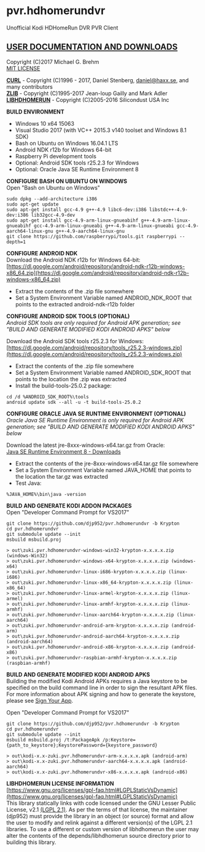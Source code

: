 # __pvr.hdhomerundvr__  

Unofficial Kodi HDHomeRun DVR PVR Client   
## [__USER DOCUMENTATION AND DOWNLOADS__](https://github.com/djp952/pvr.hdhomerundvr/wiki)   
   
Copyright (C)2017 Michael G. Brehm    
[MIT LICENSE](https://opensource.org/licenses/MIT)   
   
[__CURL__](https://curl.haxx.se/) - Copyright (C)1996 - 2017, Daniel Stenberg, daniel@haxx.se, and many contributors   
[__ZLIB__](http://www.zlib.net/) - Copyright (C)1995-2017 Jean-loup Gailly and Mark Adler   
[__LIBHDHOMERUN__](https://github.com/Silicondust/libhdhomerun) - Copyright (C)2005-2016 Silicondust USA Inc     
   
**BUILD ENVIRONMENT**  
* Windows 10 x64 15063   
* Visual Studio 2017 (with VC++ 2015.3 v140 toolset and Windows 8.1 SDK)   
* Bash on Ubuntu on Windows 16.04.1 LTS   
* Android NDK r12b for Windows 64-bit   
* Raspberry Pi development tools
* Optional: Android SDK tools r25.2.3 for Windows   
* Optional: Oracle Java SE Runtime Environment 8   
   
**CONFIGURE BASH ON UBUNTU ON WINDOWS**   
Open "Bash on Ubuntu on Windows"   
```
sudo dpkg --add-architecture i386
sudo apt-get update
sudo apt-get install gcc-4.9 g++-4.9 libc6-dev:i386 libstdc++-4.9-dev:i386 lib32gcc-4.9-dev 
sudo apt-get install gcc-4.9-arm-linux-gnueabihf g++-4.9-arm-linux-gnueabihf gcc-4.9-arm-linux-gnueabi g++-4.9-arm-linux-gnueabi gcc-4.9-aarch64-linux-gnu g++-4.9-aarch64-linux-gnu
git clone https://github.com/raspberrypi/tools.git raspberrypi --depth=1
```
   
**CONFIGURE ANDROID NDK**   
Download the Android NDK r12b for Windows 64-bit:    
[https://dl.google.com/android/repository/android-ndk-r12b-windows-x86_64.zip](https://dl.google.com/android/repository/android-ndk-r12b-windows-x86_64.zip)   

* Extract the contents of the .zip file somewhere   
* Set a System Environment Variable named ANDROID_NDK_ROOT that points to the extracted android-ndk-r12b folder
   
**CONFIGURE ANDROID SDK TOOLS (OPTIONAL)**   
_Android SDK tools are only required for Android APK generation; see "BUILD AND GENERATE MODIFIED KODI ANDROID APKS" below_  
   
Download the Android SDK tools r25.2.3 for Windows:   
[https://dl.google.com/android/repository/tools_r25.2.3-windows.zip](https://dl.google.com/android/repository/tools_r25.2.3-windows.zip)   
   
* Extract the contents of the .zip file somewhere   
* Set a System Environment Variable named ANDROID_SDK_ROOT that points to the location the .zip was extracted   
* Install the build-tools-25.0.2 package:   
```
cd /d %ANDROID_SDK_ROOT%\tools
android update sdk --all -u -t build-tools-25.0.2
```
   
**CONFIGURE ORACLE JAVA SE RUNTIME ENVIRONMENT (OPTIONAL)**   
_Oracle Java SE Runtime Environment is only required for Android APK generation; see "BUILD AND GENERATE MODIFIED KODI ANDROID APKS" below_   
   
Download the latest jre-8xxx-windows-x64.tar.gz from Oracle:   
[Java SE Runtime Environment 8 - Downloads](http://www.oracle.com/technetwork/java/javase/downloads/jre8-downloads-2133155.html)   

* Extract the contents of the jre-8xxx-windows-x64.tar.gz file somewhere   
* Set a System Environment Variable named JAVA_HOME that points to the location the tar.gz was extracted   
* Test Java:   
```
%JAVA_HOME%\bin\java -version
```
   
**BUILD AND GENERATE KODI ADDON PACKAGES**   
Open "Developer Command Prompt for VS2017"   
```
git clone https://github.com/djp952/pvr.hdhomerundvr -b Krypton
cd pvr.hdhomerundvr
git submodule update --init
msbuild msbuild.proj

> out\zuki.pvr.hdhomerundvr-windows-win32-krypton-x.x.x.x.zip (windows-Win32)
> out\zuki.pvr.hdhomerundvr-windows-x64-krypton-x.x.x.x.zip (windows-x64)
> out\zuki.pvr.hdhomerundvr-linux-i686-krypton-x.x.x.x.zip (linux-i686)
> out\zuki.pvr.hdhomerundvr-linux-x86_64-krypton-x.x.x.x.zip (linux-x86_64)
> out\zuki.pvr.hdhomerundvr-linux-armel-krypton-x.x.x.x.zip (linux-armel)
> out\zuki.pvr.hdhomerundvr-linux-armhf-krypton-x.x.x.x.zip (linux-armhf)
> out\zuki.pvr.hdhomerundvr-linux-aarch64-krypton-x.x.x.x.zip (linux-aarch64)
> out\zuki.pvr.hdhomerundvr-android-arm-krypton-x.x.x.x.zip (android-arm)
> out\zuki.pvr.hdhomerundvr-android-aarch64-krypton-x.x.x.x.zip (android-aarch64)
> out\zuki.pvr.hdhomerundvr-android-x86-krypton-x.x.x.x.zip (android-x86)
> out\zuki.pvr.hdhomerundvr-raspbian-armhf-krypton-x.x.x.x.zip (raspbian-armhf)
```
   
**BUILD AND GENERATE MODIFIED KODI ANDROID APKS**   
Building the modified Kodi Android APKs requires a Java keystore to be specified on the build command line in order to sign the resultant APK files.  For more information about APK signing and how to generate the keystore, please see [Sign Your App](https://developer.android.com/studio/publish/app-signing.html).   
   
Open "Developer Command Prompt for VS2017"   
```
git clone https://github.com/djp952/pvr.hdhomerundvr -b Krypton
cd pvr.hdhomerundvr
git submodule update --init
msbuild msbuild.proj /t:PackageApk /p:Keystore={path_to_keystore};KeystorePassword={keystore_password}

> out\kodi-x.x-zuki.pvr.hdhomerundvr-arm-x.x.x.x.apk (android-arm)
> out\kodi-x.x-zuki.pvr.hdhomerundvr-aarch64-x.x.x.x.apk (android-aarch64)
> out\kodi-x.x-zuki.pvr.hdhomerundvr-x86-x.x.x.x.apk (android-x86)
```
   
**LIBHDHOMERUN LICENSE INFORMATION**   
[https://www.gnu.org/licenses/gpl-faq.html#LGPLStaticVsDynamic](https://www.gnu.org/licenses/gpl-faq.html#LGPLStaticVsDynamic)   
This library statically links with code licensed under the GNU Lesser Public License, v2.1 [(LGPL 2.1)](https://www.gnu.org/licenses/old-licenses/lgpl-2.1.en.html).  As per the terms of that license, the maintainer (djp952) must provide the library in an object (or source) format and allow the user to modify and relink against a different version(s) of the LGPL 2.1 libraries.  To use a different or custom version of libhdhomerun the user may alter the contents of the depends/libhdhomerun source directory prior to building this library.   
